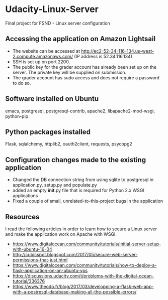 # Udacity-Linux-Server
Final project for FSND - Linux server configuration

## Accessing the application on Amazon Lightsail
- The website can be accessed at http://ec2-52-34-116-134.us-west-2.compute.amazonaws.com/ (IP address is 52.34.116.134)
- SSH is set up on port 2200. 
- The public key for the grader account has already been set up on the server. The private key will be supplied on submission. 
- The grader account has sudo access and does not require a password to do so.

## Software installed on Ubuntu
emacs, postgresql, postgresql-contrib, apache2, libapache2-mod-wsgi, python-pip

## Python packages installed
Flask, sqlalchemy, httplib2, oauth2client, requests, psycopg2

## Configuration changes made to the existing application
- Changed the DB connection string from using sqlite to postgresql in application.py, setup.py and populate.py
- added an empty __init__.py file that is required for Python 2.x WSGI applications
- Fixed a couple of small, unrelated-to-this-project bugs in the application

## Resources
I read the following articles in order to learn how to secure a Linux server and make the application work on Apache with WSGI.
- https://www.digitalocean.com/community/tutorials/initial-server-setup-with-ubuntu-16-04
- http://cubicspot.blogspot.com/2017/05/secure-web-server-permissions-that-just.html
- https://www.digitalocean.com/community/tutorials/how-to-deploy-a-flask-application-on-an-ubuntu-vps
- https://discussions.udacity.com/t/problems-with-the-digital-ocean-tutorial/336376
- https://www.theodo.fr/blog/2017/03/developping-a-flask-web-app-with-a-postresql-database-making-all-the-possible-errors/
